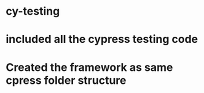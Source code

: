 # cy-testing
# included all the cypress testing code
# Created the framework as same cpress folder structure
